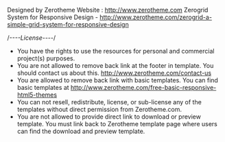 Designed by Zerotheme
Website : http://www.zerotheme.com
Zerogrid System for Responsive Design - http://www.zerotheme.com/zerogrid-a-simple-grid-system-for-responsive-design

/*----License----*/
+ You have the rights to use the resources for personal and commercial project(s) purposes.
+ You are not allowed to remove back link at the footer in template. You should contact us about this. http://www.zerotheme.com/contact-us
+ You are allowed to remove back link with basic templates. You can find basic templates at http://www.zerotheme.com/free-basic-responsive-html5-themes
+ You can not resell, redistribute, license, or sub-license any of the templates without direct permission from Zerotheme.com.
+ You are not allowed to provide direct link to download or preview template. You must link back to Zerotheme template page where users can find the download and preview template.
